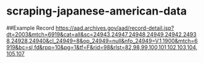 # scraping-japanese-american-data
##Example Record
https://aad.archives.gov/aad/record-detail.jsp?dt=2003&mtch=6919&cat=all&sc=24943,24947,24948,24949,24942,24938,24928,24940&cl_24949=8&op_24949=null&nfo_24949=V,1,1900&mtch=6919&bc=sl,fd&rpp=10&pg=1&tf=F&rid=98&rlst=82,98,99,100,101,102,103,104,105,107
